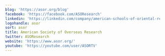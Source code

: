 ```yaml
---
blog: 'https://asor.org/blog'
facebook: 'https://facebook.com/ASOResearch'
linkedin: 'https://linkedin.com/company/american-schools-of-oriental-research'
logohandle: asor
sort: asor
title: American Society of Overseas Research
twitter: ASOResearch
website: 'https://www.asor.org/'
youtube: 'https://youtube.com/user/ASORTV'
---
```

